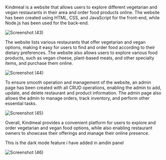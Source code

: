 Kindmeal is a website that allows users to explore different vegetarian and vegan restaurants in their area and order food products online. The website has been created using HTML, CSS, and JavaScript for the front-end, while Node.js has been used for the back-end.

![Screenshot (43)](https://user-images.githubusercontent.com/115461797/229427212-7535ef7d-dae3-4ae3-a520-3955b4c4fac0.png)


The website lists various restaurants that offer vegetarian and vegan options, making it easy for users to find and order food according to their dietary preferences. The website also allows users to explore various food products, such as vegan cheese, plant-based meats, and other specialty items, and purchase them online.

![Screenshot (44)](https://user-images.githubusercontent.com/115461797/229427295-806030cf-26e9-4336-a29e-e9982e9abb77.png)


To ensure smooth operation and management of the website, an admin page has been created with all CRUD operations, enabling the admin to add, update, and delete restaurant and product information. The admin page also allows the admin to manage orders, track inventory, and perform other essential tasks.

![Screenshot (45)](https://user-images.githubusercontent.com/115461797/229427361-dbf61b7f-b288-47d5-a842-8cc491e31a81.png)


Overall, Kindmeal provides a convenient platform for users to explore and order vegetarian and vegan food options, while also enabling restaurant owners to showcase their offerings and manage their online presence.

This is the dark mode feature i have added in amdin panel

![Screenshot (46)](https://user-images.githubusercontent.com/115461797/229427403-6109431f-7361-4b8d-98ab-866f640d643e.png)

